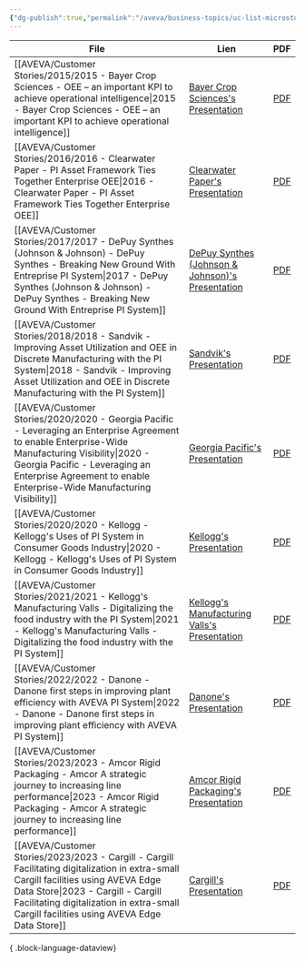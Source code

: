 ```yaml
---
{"dg-publish":true,"permalink":"/aveva/business-topics/uc-list-microstops/","dgPassFrontmatter":true}
---
```


| File                                                                                                                                                                                                                                                                      | Lien                                                                                                                                                                      | PDF                                                                                                                                                                                                                                    |
| ------------------------------------------------------------------------------------------------------------------------------------------------------------------------------------------------------------------------------------------------------------------------- | ------------------------------------------------------------------------------------------------------------------------------------------------------------------------- | -------------------------------------------------------------------------------------------------------------------------------------------------------------------------------------------------------------------------------------- |
| [[AVEVA/Customer Stories/2015/2015 - Bayer Crop Sciences - OEE – an important KPI to achieve operational intelligence\|2015 - Bayer Crop Sciences - OEE – an important KPI to achieve operational intelligence]]                                                       | [Bayer Crop Sciences's Presentation](https://resources.osisoft.com/presentations/oee-%E2%80%93-an-important-kpi-to-achieve-operational-intelligence/)                     | [PDF](https://cdn.osisoft.com/corp/en/media/presentations/2015/RegionalSeminars/IF2015_Frankfurt/PDF/IF2015_Frankfurt_BayerCropSciences_Lang_OEEanimportantKPItoachieveoperationalintelligence.pdf)                                    |
| [[AVEVA/Customer Stories/2016/2016 - Clearwater Paper - PI Asset Framework Ties Together Enterprise OEE\|2016 - Clearwater Paper - PI Asset Framework Ties Together Enterprise OEE]]                                                                                   | [Clearwater Paper's Presentation](https://resources.osisoft.com/presentations/pi-asset-framework-ties-together-enterprise-oee-for-clearwater-paper/)                      | [PDF](https://cdn.osisoft.com/osi/presentations/2016-rs-seattle/2016-rs-seattle-050-Clearwater-Paper-Bingham-PI-Asset-Framework-Ties-Together-Enterprise-OEE-for-Clearwater-Paper.pdf)                                                 |
| [[AVEVA/Customer Stories/2017/2017 - DePuy Synthes (Johnson & Johnson) - DePuy Synthes - Breaking New Ground With Entreprise PI System\|2017 - DePuy Synthes (Johnson & Johnson) - DePuy Synthes - Breaking New Ground With Entreprise PI System]]                     | [DePuy Synthes (Johnson & Johnson)'s Presentation](https://resources.osisoft.com/presentations/depuy-synthes---breaking-new-ground-with-entreprise-pi-system/)            | [PDF](https://cdn.osisoft.com/osi/presentations/2017-uc-emea-london/UC17EU-D2LS08-DePuy-Synthes-Moore-Breaking-New-Ground-With-Entreprise-PI-System.pdf)                                                                               |
| [[AVEVA/Customer Stories/2018/2018 - Sandvik - Improving Asset Utilization and OEE in Discrete Manufacturing with the PI System\|2018 - Sandvik - Improving Asset Utilization and OEE in Discrete Manufacturing with the PI System]]                                   | [Sandvik's Presentation](https://resources.osisoft.com/presentations/improving-asset-utilization-and-oee-in-discrete-manufacturing-with-the-pi-system/)                   | [PDF](https://cdn.osisoft.com/osi/presentations/2018-uc-san-francisco/UC18NA-D2TR05-Sandvik-CSoderlund-Improving-Asset-Utilization-OEE-Discrete-Manufacturing-PISystem.pdf?_ga=2.174221415.452357783.1746437805-1622162917.1744701977) |
| [[AVEVA/Customer Stories/2020/2020 - Georgia Pacific - Leveraging an Enterprise Agreement to enable Enterprise-Wide Manufacturing Visibility\|2020 - Georgia Pacific - Leveraging an Enterprise Agreement to enable Enterprise-Wide Manufacturing Visibility]]         | [Georgia Pacific's Presentation](https://resources.osisoft.com/presentations/leveraging-an-enterprise-agreement-to-enable-enterprise-wide-manufacturing-visibility/)      | [PDF](https://cdn.osisoft.com/osi/presentations/2020-uc-san-francisco-online/UC20NA-D2PP03-GP-Lindgren-Leveraging-an-Enterprise-Agreement-to-Enable-Enterprise-Wide.pdf)                                                               |
| [[AVEVA/Customer Stories/2020/2020 - Kellogg - Kellogg's Uses of PI System in Consumer Goods Industry\|2020 - Kellogg - Kellogg's Uses of PI System in Consumer Goods Industry]]                                                                                       | [Kellogg's Presentation](https://resources.osisoft.com/presentations/kellogg-s-uses-of-pi-system-in-consumer-goods-industry/)                                             | [PDF](https://cdn.osisoft.com/osi/presentations/2020-industry-summits/UC20EU-D6FB32-Kelloggs-Angles-Digital-Transformation-with-PI-System.pdf)                                                                                         |
| [[AVEVA/Customer Stories/2021/2021 - Kellogg's Manufacturing Valls - Digitalizing the food industry with the PI System\|2021 - Kellogg's Manufacturing Valls - Digitalizing the food industry with the PI System]]                                                     | [Kellogg's Manufacturing Valls's Presentation](https://resources.osisoft.com/presentations/digitalizing-the-food-industry-with-the-pi-system/)                            | [PDF](https://cdn.osisoft.com/osi/presentations/2021-aveva-pi-world/UC21NA-D2FB040-Kelloggs-Angles-Digitalizing-the-food-industry.pdf)                                                                                                 |
| [[AVEVA/Customer Stories/2022/2022 - Danone - Danone first steps in improving plant efficiency with AVEVA PI System\|2022 - Danone - Danone first steps in improving plant efficiency with AVEVA PI System]]                                                           | [Danone's Presentation](https://resources.osisoft.com/presentations/danone-first-steps-in-improving-plant-efficiency-with-aveva-pi-system/)                               | [PDF](https://cdn.osisoft.com/osi/presentations/2022-AVEVA-Amsterdam/UC22EU-D2CP060-Danone-Peeters-First-steps-in-improving-plant-efficiency.pdf)                                                                                      |
| [[AVEVA/Customer Stories/2023/2023 - Amcor Rigid Packaging - Amcor A strategic journey to increasing line performance\|2023 - Amcor Rigid Packaging - Amcor A strategic journey to increasing line performance]]                                                       | [Amcor Rigid Packaging's Presentation](https://resources.osisoft.com/presentations/amcor--a-strategic-journey-to-increasing-line-performance/)                            | [PDF](https://cdn.osisoft.com/osi/presentations/2023-AVEVA-San-Francisco/UC23NA-2HSU03-AmcorRigidPackaging-Paredes-Amcor-A-strategic-journey-to-increasing-line-performance.pdf)                                                       |
| [[AVEVA/Customer Stories/2023/2023 - Cargill - Cargill Facilitating digitalization in extra-small Cargill facilities using AVEVA Edge Data Store\|2023 - Cargill - Cargill Facilitating digitalization in extra-small Cargill facilities using AVEVA Edge Data Store]] | [Cargill's Presentation](https://resources.osisoft.com/presentations/cargill--facilitating-digitalization-in-extra-small-cargill-facilities-using-aveva-edge-data-store/) | [PDF](https://cdn.osisoft.com/osi/presentations/2023-AVEVA-San-Francisco/UC23NA-2ECO08-Cargill-Sharma-Cargill--Facilitating-digitalization-in-extra-small-Cargill-facilities-using--Edge-Data-Store.pdf)                               |

{ .block-language-dataview}

